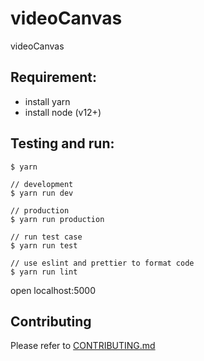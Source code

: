 # videoCanvas

videoCanvas

## Requirement:
 - install yarn
 - install node (v12+)

## Testing and run:
```
$ yarn

// development
$ yarn run dev

// production
$ yarn run production

// run test case
$ yarn run test

// use eslint and prettier to format code
$ yarn run lint
```

open localhost:5000

## Contributing

Please refer to [CONTRIBUTING.md](https://github.com/yeukfei02/videoCanvas/blob/master/CONTRIBUTING.md)
